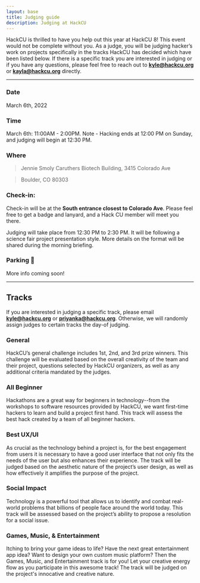 ```yaml
---
layout: base
title: Judging guide
description: Judging at HackCU
---
```



HackCU is thrilled to have you help out this year at HackCU 8! This event would not be complete without you. As a judge, you will be judging hacker’s work on projects specifically in the tracks HackCU has decided which have been listed below. If there is a specific track you are interested in judging or if you have any questions, please feel free to reach out to <b>[kyle@hackcu.org](mailto:kyle@hackcu.org)</b> or <b>[kayla@hackcu.org](mailto:kayla@hackcu.org)</b> directly.


---

### Date
March 6th, 2022

### Time 
March 6th: 11:00AM - 2:00PM.
Note - Hacking ends at 12:00 PM on Sunday, and judging will begin at 12:30 PM.

### Where
>Jennie Smoly Caruthers Biotech Building, 3415 Colorado Ave

>Boulder, CO 80303

### Check-in:
Check-in will be at the <b>South entrance closest to Colorado Ave</b>. 
Please feel free to get a badge and lanyard, and a Hack CU member will meet you there.

Judging will take place from 12:30 PM to 2:30 PM. It will be following a science fair project presentation style. More details on the format will be shared during the morning briefing.


### Parking :car:

More info coming soon!

<!-- The JSCBB lot #543 is located on the northwest corner of the building.  The lot is free after 5:00pm on weekdays and all day on weekends. Please park in this lot if you plan to drive. 

![JSCBB Parking](/assets/img/res/jscbb_parking.png "JSCBB") -->



---

## Tracks

If you are interested in judging a specific track, please email <b>[kyle@hackcu.org](mailto:kyle@hackcu.org)</b> or <b>[priyanka@hackcu.org](mailto:kayla@hackcu.org)</b>. Otherwise, we will randomly assign judges to certain tracks the day-of judging. 

### General
HackCU’s general challenge includes 1st, 2nd, and 3rd prize winners. This challenge will be evaluated based on the overall creativity of the team and their project, questions selected by HackCU organizers, as well as any additional criteria mandated by the judges.

### All Beginner
Hackathons are a great way for beginners in technology--from the workshops to software resources provided by HackCU, we want first-time hackers to learn and build a project first hand. This track will assess the best hack created by a team of all beginner hackers.

### Best UX/UI
As crucial as the technology behind a project is, for the best engagement from users it is necessary to have a good user interface that not only fits the needs of the user but also enhances their experience. The track will be judged based on the aesthetic nature of the project’s user design, as well as how effectively it amplifies the purpose of the project.

### Social Impact
Technology is a powerful tool that allows us to identify and combat real-world problems that billions of people face around the world today. This track will be assessed based on the project’s ability to propose a resolution for a social issue.

### Games, Music, & Entertainment
Itching to bring your game ideas to life? Have the next great entertainment app idea? Want to design your own custom music platform? Then the Games, Music, and Entertainment track is for you! Let your creative energy flow as you participate in this awesome track! The track will be judged on the project's innocative and creative nature.
